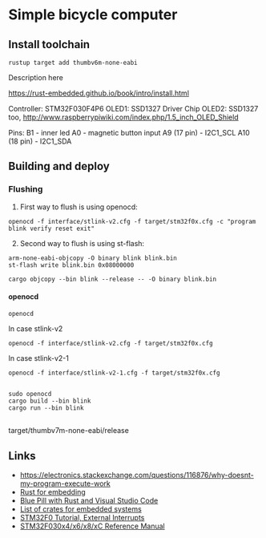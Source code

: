 # Simple bicycle computer

## Install toolchain


`rustup target add thumbv6m-none-eabi`

Description here

https://rust-embedded.github.io/book/intro/install.html

Controller: STM32F030F4P6
OLED1: SSD1327 Driver Chip
OLED2: SSD1327 too, http://www.raspberrypiwiki.com/index.php/1.5_inch_OLED_Shield

Pins:
B1 - inner led
A0 - magnetic button input
A9 (17 pin) - I2C1_SCL
A10 (18 pin) - I2C1_SDA


## Building and deploy

### Flushing

1. First way to flush is using openocd:

`openocd -f interface/stlink-v2.cfg -f target/stm32f0x.cfg -c "program blink verify reset exit"`


2. Second way to flush is using st-flash:

```
arm-none-eabi-objcopy -O binary blink blink.bin
st-flash write blink.bin 0x08000000
```

`cargo objcopy --bin blink --release -- -O binary blink.bin`


#### openocd

`openocd`

In case stlink-v2

`openocd -f interface/stlink-v2.cfg -f target/stm32f0x.cfg`

In case stlink-v2-1

`openocd -f interface/stlink-v2-1.cfg -f target/stm32f0x.cfg`

```

sudo openocd
cargo build --bin blink
cargo run --bin blink
```
## 

target/thumbv7m-none-eabi/release 

## Links

 * https://electronics.stackexchange.com/questions/116876/why-doesnt-my-program-execute-work
 * [Rust for embedding](https://rust-embedded.github.io/book/start/hardware.html)
 * [Blue Pill with Rust and Visual Studio Code](https://medium.com/coinmonks/coding-the-stm32-blue-pill-with-rust-and-visual-studio-code-b21615d8a20)
 * [List of crates for embedded systems](https://github.com/rust-embedded/awesome-embedded-rust)
 * [STM32F0 Tutorial, External Interrupts](https://letanphuc.net/2015/03/stm32f0-tutorial-3-external-interrupts/)
 * [STM32F030x4/x6/x8/xC Reference Manual](https://www.st.com/content/ccc/resource/technical/document/reference_manual/cf/10/a8/c4/29/fb/4c/42/DM00091010.pdf/files/DM00091010.pdf/jcr:content/translations/en.DM00091010.pdf)

